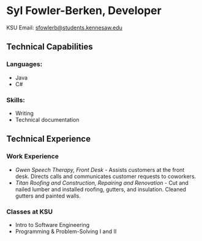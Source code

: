 # Syl Fowler-Berken, Developer
KSU Email: sfowlerb@students.kennesaw.edu
## Technical Capabilities
### Languages:
* Java
* C#
### Skills:
* Writing
* Technical documentation
## Technical Experience
### Work Experience
* *Gwen Speech Therapy, Front Desk* - Assists customers at the front desk. Directs calls and communicates customer requests to coworkers.
* *Titan Roofing and Construction, Repairing and Renovation* - Cut and nailed lumber and installed roofing, gutters, and insulation. Cleaned gutters and painted walls.
### Classes at KSU
* Intro to Software Engineering
* Programming & Problem-Solving I and II
